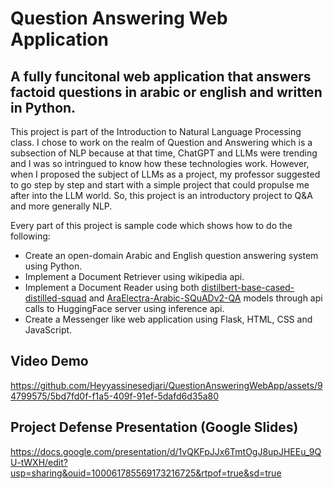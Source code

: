 # Question Answering Web Application

## A fully funcitonal web application that answers factoid questions in arabic or english and written in Python.

This project is part of the Introduction to Natural Language Processing class. I chose to work on the realm of Question and Answering which is a subsection of NLP because at that time, ChatGPT and LLMs were trending and I was so intringued to know how these technologies work. However, when I proposed the subject of LLMs as a project, my professor suggested to go step by step and start with a simple project that could propulse me after into the LLM world. So, this project is an introductory project to Q&A and more generally NLP. 

Every part of this project is sample code which shows how to do the following:

* Create an open-domain Arabic and English question answering system using Python.
* Implement a Document Retriever using wikipedia api.
* Implement a Document Reader using both [distilbert-base-cased-distilled-squad](https://huggingface.co/distilbert-base-cased-distilled-squad) and [AraElectra-Arabic-SQuADv2-QA](https://huggingface.co/ZeyadAhmed/AraElectra-Arabic-SQuADv2-QA) models through api calls to HuggingFace server using inference api.
* Create a Messenger like web application using Flask, HTML, CSS and JavaScript.
  
  


## Video Demo
https://github.com/Heyyassinesedjari/QuestionAnsweringWebApp/assets/94799575/5bd7fd0f-f1a5-409f-91ef-5dafd6d35a80



## Project Defense Presentation (Google Slides)
https://docs.google.com/presentation/d/1vQKFpJJx6TmtOgJ8upJHEEu_9QU-tWXH/edit?usp=sharing&ouid=100061785569173216725&rtpof=true&sd=true
